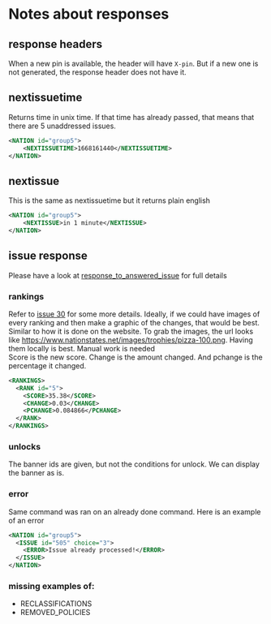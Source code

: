 # Notes about responses

## response headers
When a new pin is available, the header will have `X-pin`. But if a new one is not generated, the response header does not have it.


## nextissuetime
Returns time in unix time. If that time has already passed, that means that there are 5 unaddressed issues.

```xml
<NATION id="group5">
    <NEXTISSUETIME>1668161440</NEXTISSUETIME>
</NATION>
```


## nextissue
This is the same as nextissuetime but it returns plain english
```xml
<NATION id="group5">
    <NEXTISSUE>in 1 minute</NEXTISSUE>
</NATION>
```

## issue response
Please have a look at [response_to_answered_issue](./response_to_answered_issue.xml) for full details

### rankings
Refer to [issue 30](https://github.com/fsu-fall2022-capstone/Project-Group-5/issues/30) for some more details. Ideally, if we could have images of every ranking and then make a graphic of the changes, that would be best. Similar to how it is done on the website. To grab the images, the url looks like https://www.nationstates.net/images/trophies/pizza-100.png. Having them locally is best. Manual work is needed   
Score is the new score. Change is the amount changed. And pchange is the percentage it changed.
```XML
<RANKINGS>
  <RANK id="5">
    <SCORE>35.38</SCORE>
    <CHANGE>0.03</CHANGE>
    <PCHANGE>0.084866</PCHANGE>
  </RANK>
</RANKINGS>
```

### unlocks
The banner ids are given, but not the conditions for unlock. We can display the banner as is.

### error
Same command was ran on an already done command. Here is an example of an error
```xml
<NATION id="group5">
  <ISSUE id="505" choice="3">
    <ERROR>Issue already processed!</ERROR>
  </ISSUE>
</NATION>
```

### missing examples of:
 * RECLASSIFICATIONS
 * REMOVED_POLICIES